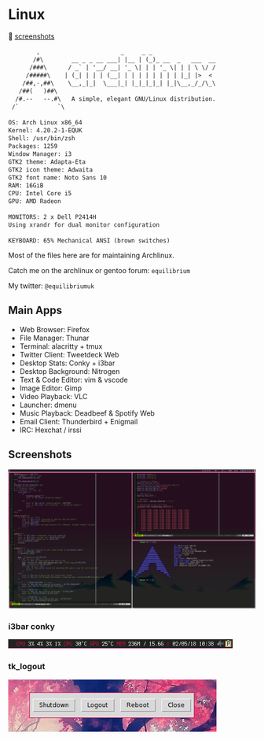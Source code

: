 # Linux

:city_sunset: [screenshots](#screenshots)

            ,                       _     _ _
           /#\        __ _ _ __ ___| |__ | (_)_ __  _   ___  __
          /###\      / _` | '__/ __| '_ \| | | '_ \| | | \ \/ /
         /#####\    | (_| | | | (__| | | | | | | | | |_| |>  <
        /##,-,##\    \__,_|_|  \___|_| |_|_|_|_| |_|\__,_/_/\_\
       /##(   )##\
      /#.--   --.#\   A simple, elegant GNU/Linux distribution.
     /`           `\

    OS: Arch Linux x86_64
    Kernel: 4.20.2-1-EQUK
    Shell: /usr/bin/zsh
    Packages: 1259
    Window Manager: i3
    GTK2 theme: Adapta-Eta
    GTK2 icon theme: Adwaita
    GTK2 font name: Noto Sans 10
    RAM: 16GiB
    CPU: Intel Core i5
    GPU: AMD Radeon

    MONITORS: 2 x Dell P2414H
    Using xrandr for dual monitor configuration

    KEYBOARD: 65% Mechanical ANSI (brown switches)

Most of the files here are for maintaining Archlinux.

Catch me on the archlinux or gentoo forum: `equilibrium`

My twitter: `@equilibriumuk`

## Main Apps

* Web Browser: Firefox
* File Manager: Thunar
* Terminal: alacritty + tmux
* Twitter Client: Tweetdeck Web
* Desktop Stats: Conky + i3bar
* Desktop Background: Nitrogen
* Text & Code Editor: vim & vscode
* Image Editor: Gimp
* Video Playback: VLC
* Launcher: dmenu
* Music Playback: Deadbeef & Spotify Web
* Email Client: Thunderbird + Enigmail
* IRC: Hexchat / irssi

## Screenshots

![](https://raw.githubusercontent.com/equk/linux/master/screenshots/linux_desktop.png)

### i3bar conky

![](https://raw.githubusercontent.com/equk/linux/master/screenshots/i3bar_conky.png)

### tk_logout

![](https://raw.githubusercontent.com/equk/linux/master/screenshots/tk_logout_07062014.png)
